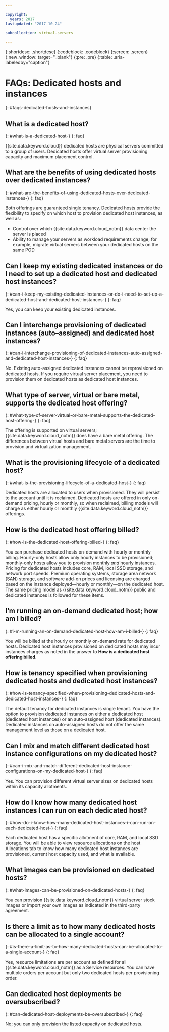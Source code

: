 ```yaml
---

copyright:
  years: 2017
lastupdated: "2017-10-24"

subcollection: virtual-servers

---
```


{:shortdesc: .shortdesc}
{:codeblock: .codeblock}
{:screen: .screen}
{:new_window: target="_blank"}
{:pre: .pre}
{:table: .aria-labeledby="caption"}


# FAQs: Dedicated hosts and instances
{: #faqs-dedicated-hosts-and-instances}

## What is a dedicated host?
{: #what-is-a-dedicated-host-}
{: faq}

{{site.data.keyword.cloud}} dedicated hosts are physical servers committed to a group of users. Dedicated hosts offer virtual server provisioning capacity and maximum placement control.

## What are the benefits of using dedicated hosts over dedicated instances?
{: #what-are-the-benefits-of-using-dedicated-hosts-over-dedicated-instances-}
{: faq}

Both offerings are guaranteed single tenancy. Dedicated hosts provide the flexibility to specify on which host to provision dedicated host instances, as well as:
   * Control over which {{site.data.keyword.cloud_notm}} data center the server is placed
   * Ability to manage your servers as workload requirements change; for example, migrate virtual servers between your dedicated hosts on the same POD

## Can I keep my existing dedicated instances or do I need to set up a dedicated host and dedicated host instances?
{: #can-i-keep-my-existing-dedicated-instances-or-do-i-need-to-set-up-a-dedicated-host-and-dedicated-host-instances-}
{: faq}

Yes, you can keep your existing dedicated instances.

## Can I interchange provisioning of dedicated instances (auto–assigned) and dedicated host instances?
{: #can-i-interchange-provisioning-of-dedicated-instances-auto-assigned-and-dedicated-host-instances-}
{: faq}

No. Existing auto-assigned dedicated instances cannot be reprovisioned on dedicated hosts. If you require virtual server placement, you need to provision them on dedicated hosts as dedicated host instances.

## What type of server, virtual or bare metal, supports the dedicated host offering?
{: #what-type-of-server-virtual-or-bare-metal-supports-the-dedicated-host-offering-}
{: faq}

The offering is supported on virtual servers; {{site.data.keyword.cloud_notm}} does have a bare metal offering. The differences between virtual hosts and bare metal servers are the time to provision and virtualization management.

## What is the provisioning lifecycle of a dedicated host?
{: #what-is-the-provisioning-lifecycle-of-a-dedicated-host-}
{: faq}

Dedicated hosts are allocated to users when provisioned. They will persist to the account until it is reclaimed. Dedicated hosts are offered in only on-demand pricing, hourly or monthly, so when reclaimed, billing models will charge as either hourly or monthly {{site.data.keyword.cloud_notm}} offerings.

## How is the dedicated host offering billed?
{: #how-is-the-dedicated-host-offering-billed-}
{: faq}

You can purchase dedicated hosts on-demand with hourly or monthly billing. Hourly-only hosts allow only hourly instances to be provisioned; monthly-only hosts allow you to provision monthly *and* hourly instances. Pricing for dedicated hosts includes core, RAM, local SSD storage, and network port speeds. Premium operating systems, storage area network (SAN) storage, and software add-on prices and licensing are charged based on the instance deployed—hourly or monthly—on the dedicated host. The same pricing model as {{site.data.keyword.cloud_notm}} public and dedicated instances is followed for these items.

## I’m running an on-demand dedicated host; how am I billed?
{: #i-m-running-an-on-demand-dedicated-host-how-am-i-billed-}
{: faq}

You will be billed at the hourly or monthly on-demand rate for dedicated hosts. Dedicated host instances provisioned on dedicated hosts may incur instances charges as noted in the answer to **How is a dedicated host offering billed**.

## How is tenancy specified when provisioning dedicated hosts and dedicated host instances?
{: #how-is-tenancy-specified-when-provisioning-dedicated-hosts-and-dedicated-host-instances-}
{: faq}

The default tenancy for dedicated instances is single tenant. You have the option to provision dedicated instances on either a dedicated host (dedicated host instances) or an auto-assigned host (dedicated instances). Dedicated instances on auto-assigned hosts do not offer the same management level as those on a dedicated host.

## Can I mix and match different dedicated host instance configurations on my dedicated host?
{: #can-i-mix-and-match-different-dedicated-host-instance-configurations-on-my-dedicated-host-}
{: faq}

Yes. You can provision different virtual server sizes on dedicated hosts within its capacity allotments.

## How do I know how many dedicated host instances I can run on each dedicated host?
{: #how-do-i-know-how-many-dedicated-host-instances-i-can-run-on-each-dedicated-host-}
{: faq}

Each dedicated host has a specific allotment of core, RAM, and local SSD storage. You will be able to view resource allocations on the host Allocations tab to know how many dedicated host instances are provisioned, current host capacity used, and what is available.

## What images can be provisioned on dedicated hosts?
{: #what-images-can-be-provisioned-on-dedicated-hosts-}
{: faq}

You can provision {{site.data.keyword.cloud_notm}} virtual server stock images or import your own images as indicated in the third-party agreement.

## Is there a limit as to how many dedicated hosts can be allocated to a single account?
{: #is-there-a-limit-as-to-how-many-dedicated-hosts-can-be-allocated-to-a-single-account-}
{: faq}

Yes, resource limitations are per account as defined for all {{site.data.keyword.cloud_notm}} as a Service resources. You can have multiple orders per account but only two dedicated hosts per provisioning order.

## Can dedicated host deployments be oversubscribed?
{: #can-dedicated-host-deployments-be-oversubscribed-}
{: faq}

No; you can only provision the listed capacity on dedicated hosts.
